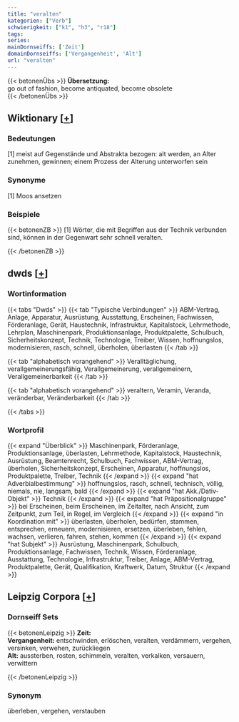 ```yaml
---
title: "veralten"
kategorien: ["Verb"]
schwierigkeit: ["k1", "h3", "r18"]
tags:
series:
mainDornseiffs: ['Zeit']
domainDornseiffs: ['Vergangenheit', 'Alt']
url: "veralten"
---
```


{{< betonenÜbs >}}
**Übersetzung:**  
go out of fashion, become antiquated, become obsolete  
{{< /betonenÜbs >}}

## Wiktionary [[+](https://de.wiktionary.org/wiki/veralten)]

### Bedeutungen
[1] meist auf Gegenstände und Abstrakta bezogen: alt werden, an Alter zunehmen, gewinnen; einem Prozess der Alterung unterworfen sein  

### Synonyme
[1] Moos ansetzen  

### Beispiele
{{< betonenZB >}}
[1] Wörter, die mit Begriffen aus der Technik verbunden sind, können in der Gegenwart sehr schnell veralten.  

{{< /betonenZB >}}


## dwds [[+](https://www.dwds.de/wb/veralten)]

### Wortinformation
{{< tabs "Dwds" >}}
{{< tab "Typische Verbindungen" >}}
ABM-Vertrag, Anlage, Apparatur, Ausrüstung, Ausstattung, Erscheinen, Fachwissen, Förderanlage, Gerät, Haustechnik, Infrastruktur, Kapitalstock, Lehrmethode, Lehrplan, Maschinenpark, Produktionsanlage, Produktpalette, Schulbuch, Sicherheitskonzept, Technik, Technologie, Treiber, Wissen, hoffnungslos, modernisieren, rasch, schnell, überholen, überlasten
{{< /tab >}}

{{< tab "alphabetisch vorangehend" >}}
Veralltäglichung, verallgemeinerungsfähig, Verallgemeinerung, verallgemeinern, Verallgemeinerbarkeit
{{< /tab >}}

{{< tab "alphabetisch vorangehend" >}}
veraltern, Veramin, Veranda, veränderbar, Veränderbarkeit
{{< /tab >}}

{{< /tabs >}}

### Wortprofil
{{< expand "Überblick" >}} Maschinenpark, Förderanlage, Produktionsanlage, überlasten, Lehrmethode, Kapitalstock, Haustechnik, Ausrüstung, Beamtenrecht, Schulbuch, Fachwissen, ABM-Vertrag, überholen, Sicherheitskonzept, Erscheinen, Apparatur, hoffnungslos, Produktpalette, Treiber, Technik {{< /expand >}}
{{< expand "hat Adverbialbestimmung" >}} hoffnungslos, rasch, schnell, technisch, völlig, niemals, nie, langsam, bald {{< /expand >}}
{{< expand "hat Akk./Dativ-Objekt" >}} Technik {{< /expand >}}
{{< expand "hat Präpositionalgruppe" >}} bei Erscheinen, beim Erscheinen, im Zeitalter, nach Ansicht, zum Zeitpunkt, zum Teil, in Regel, im Vergleich {{< /expand >}}
{{< expand "in Koordination mit" >}} überlasten, überholen, bedürfen, stammen, entsprechen, erneuern, modernisieren, ersetzen, überleben, fehlen, wachsen, verlieren, fahren, stehen, kommen {{< /expand >}}
{{< expand "hat Subjekt" >}} Ausrüstung, Maschinenpark, Schulbuch, Produktionsanlage, Fachwissen, Technik, Wissen, Förderanlage, Ausstattung, Technologie, Infrastruktur, Treiber, Anlage, ABM-Vertrag, Produktpalette, Gerät, Qualifikation, Kraftwerk, Datum, Struktur {{< /expand >}}

## Leipzig Corpora [[+](https://corpora.uni-leipzig.de/en/res?word=veralten&corpusId=deu_newscrawl-public_2018)]

### Dornseiff Sets
{{< betonenLeipzig >}}
**Zeit:**  
**Vergangenheit:** entschwinden, erlöschen, veralten, verdämmern, vergehen, versinken, verwehen, zurückliegen  
**Alt:** aussterben, rosten, schimmeln, veralten, verkalken, versauern, verwittern  

{{< /betonenLeipzig >}}

### Synonym
überleben, vergehen, verstauben

